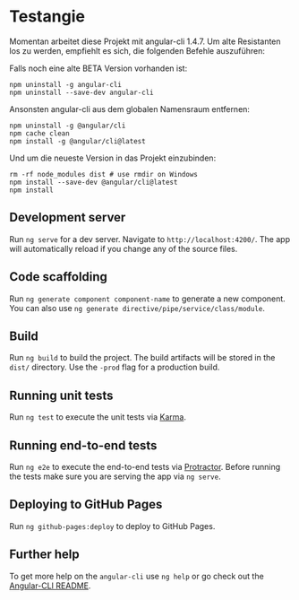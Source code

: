 # Testangie

Momentan arbeitet diese Projekt mit angular-cli 1.4.7. Um alte Resistanten los zu werden, empfiehlt es
sich, die folgenden Befehle auszuführen:

Falls noch eine alte BETA Version vorhanden ist:

```
npm uninstall -g angular-cli
npm uninstall --save-dev angular-cli
```
Ansonsten angular-cli aus dem globalen Namensraum entfernen:
```
npm uninstall -g @angular/cli
npm cache clean
npm install -g @angular/cli@latest
```
Und um die neueste Version in das Projekt einzubinden:
```
rm -rf node_modules dist # use rmdir on Windows
npm install --save-dev @angular/cli@latest
npm install
```

## Development server
Run `ng serve` for a dev server. Navigate to `http://localhost:4200/`. The app will automatically reload if you change any of the source files.

## Code scaffolding

Run `ng generate component component-name` to generate a new component. You can also use `ng generate directive/pipe/service/class/module`.

## Build

Run `ng build` to build the project. The build artifacts will be stored in the `dist/` directory. Use the `-prod` flag for a production build.

## Running unit tests

Run `ng test` to execute the unit tests via [Karma](https://karma-runner.github.io).

## Running end-to-end tests

Run `ng e2e` to execute the end-to-end tests via [Protractor](http://www.protractortest.org/).
Before running the tests make sure you are serving the app via `ng serve`.

## Deploying to GitHub Pages

Run `ng github-pages:deploy` to deploy to GitHub Pages.

## Further help

To get more help on the `angular-cli` use `ng help` or go check out the [Angular-CLI README](https://github.com/angular/angular-cli/blob/master/README.md).
